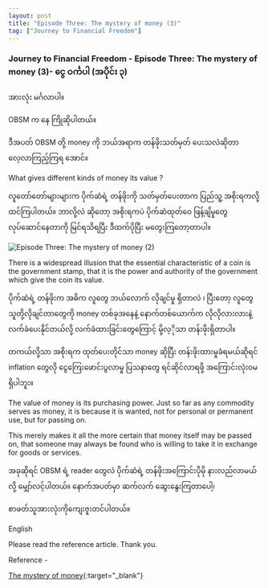 ```yaml
---
layout: post
title: "Episode Three: The mystery of money (3)"
tag: ["Journey to Financial Freedom"]
---
```


### Journey to Financial Freedom - Episode Three: The mystery of money (3)- ငွေ ဝင်္ကပါ (အပိုင်း ၃)

အားလုံး မင်္ဂလာပါ။

OBSM က နေ ကြိုဆိုပါတယ်။

ဒီအပတ် OBSM တို့ money ကို ဘယ်အရာက တန်ဖိုးသတ်မှတ် ပေးသလဲဆိုတာ လေ့လာကြည့်ကြရ အောင်။

What gives different kinds of money its value ?

လူတော်တော်များများက ပိုက်ဆံရဲ့ တန်ဖိုးကို သတ်မှတ်ပေးတာက ပြည်သူ့ အစိုးရကလို့ ထင်ကြပါတယ်။ ဘာလို့လဲ ဆိုတော့ အစိုးရကပဲ ပိုက်ဆံထုတ်ဝေ ဖြန့်ချိမှုတွေ လုပ်ဆောင်နေတာကို မြင်ရသိရပြီး ဒီထက်ပိုပြီး မတွေးကြတော့တာပါ။



<!-- more -->
<img src="http://drive.google.com/uc?export=view&id=1JeNpQy2MkPtbZ30TIoqHuEH6nXGsWzk5" alt="Episode Three: The mystery of money (2)">


There is a widespread illusion that the essential characteristic of a coin
is the government stamp, that it is the power and authority of the government
which give the coin its value.

ပိုက်ဆံရဲ့ တန်ဖိုးက အဓိက လူတွေ ဘယ်လောက် လိုချင်မှု ရှိတာလဲ ၊ ပြီးတော့ လူတွေ သူတို့လိုချင်တာတွေကို money တစ်ခုအနေနဲ့ နောက်တစ်ယောက်က လိုလိုလားလားနဲ့ လက်ခံပေးနိုင်တယ်လို့ လက်ခံထားခြင်းတွေကြောင့် မို့လ့ိုသာ တန်းဖိုးရှိတာပါ။

တကယ်လို့သာ အစိုးရက ထုတ်ပေးတိုင်သာ money ဆိုပြီး တန်းဖိုးထားမှုခံရမယ်ဆိုရင် inflation တွေလို ငွေကြေးဖောင်းပွလာမှု ပြသနာတွေ ရင်ဆိုင်လာရဖို့ အကြောင်းလုံးဝမရှိပါဘူး။

The value of money is its purchasing power.
Just so far as any commodity serves as money, it is because it is wanted, not for personal or permanent use, but for passing on.

This merely makes it all the more certain that money itself may be passed on, that someone may always be found who is willing to take it in exchange for goods or services.

အခုဆိုရင် OBSM ရဲ့ reader တွေလဲ ပိုက်ဆံရဲ့ တန်ဖိုးအကြောင်းပိုမို နားလည်လာမယ်လို့ မျှော်လင့်ပါတယ်။ နောက်အပတ်မှာ ဆက်လက် ဆွေးနွေးကြတာပေါ့၊

စာဖတ်သူအားလုံးကိုကျေးဇူးတင်ပါတယ်။

English

Please read the reference article. Thank you.

Reference -

[The mystery of money](https://drive.google.com/file/d/1cGWJty0yCohcvRLBCXoWM4E0Ysp5HvJA/view?fbclid=IwAR1oTf2UpuhdrnjWsIxw8G28npWl4vAosYEnee3m591rWXRzQpht2mu__aY){:target="_blank"}
